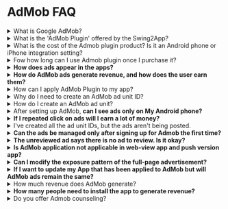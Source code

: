 # AdMob FAQ

<details>

<summary>What is Google AdMob?</summary>

AdMob is an advertising platform provided by Google that allows you to place ads in your app.

You can monetize your ads by applying an ad platform to your app.

</details>

<details>

<summary>What is the 'AdMob Plugin' offered by the Swing2App?</summary>

<img src="https://wp.swing2app.co.kr/wp-content/uploads/2018/10/2.png" alt="" data-size="original">

**The Google AdMob plug-in is a custom product that allows you to place Google AdMob ads in your app.**

If you purchase an AdMob plug-in product, you can set AdMob ads on an app produced by Swing2App.&#x20;

Users can insert their own ad ID and set up and use the advertisement exposure pattern freely.

Please check the details of how to use the AdMob advertisement setting.

**☞ **<mark style="color:blue;">**Learn how to set up Admob Plugin ads**</mark>

</details>

<details>

<summary>What is the cost of the Admob plugin product? Is it an Android phone or iPhone integration setting?</summary>

**There are 2 products related to the Admob plugin.**

1\) Plug-in with Google Add-Mob ($220): Single-product product with AdMob plug-in only

Since it’s an ad-mob product, you need to purchase a paid app coupon and store upload tickets separately.

2\) Add-Mob Power Package ($580): Plug-in with AdMob + basic swing pass (2 years/24 months) + 1 upload ticket (App store upload ticket, Play Store upload ticket) are provided together.

There is no need to purchase other products if you purchase only one package product because it includes both a pass and a store upload as well as an add-mob.

**Therefore, you can select the product of the style you want and use it after purchasing it.**

To purchase the product, please select the link below and you will be taken to the swing2app payment page.

**☞ **<mark style="color:blue;">**\[Google Admob Application Plugin Product Page]**</mark>&#x20;

**☞ **<mark style="color:blue;">**\[Admob Package Products Page]**</mark>

Applicable to two modes of AdMob for Android and iPhone, and integrated settings.

You can just set the platform you want.

However, even if you only have one platform, the cost is the same.

</details>

<details>

<summary>Fow how long can I use Admob plugin once I purchase it?</summary>

If you buy the AdMob plug-in product just once, you can continue to use it by applying the app advertisement.

There is no additional cost associated with setting up AdMobs.

</details>

<details>

<summary><strong>How does ads appear in the apps?</strong></summary>

It will Display as default banner ads + front pop-up ads.

<img src="https://wp.swing2app.co.kr/wp-content/uploads/2019/11/%EC%95%A0%EB%93%9C%EB%AA%B9%EC%88%98%EC%A0%95_19.11.png" alt="" data-size="original">

**\*Front advertisement allows the app operator to set the exposure pattern freely.**

**1)Exposure to advertisements when launching the app for the first time**\
\->Full advertisements are exposed when the app is first launched.

**2) When switching to the app for the first time is in progress.**\
\->After launching the app, a pop-up advertisement will appear once the screen is switched by selecting the first menu or page.

**3)Exposure of advertisements by number of screen transitions**\
\->You can set the number of ad exposures that appear as the screen transitions.\
When set to ‘Example’5’, full-page advertisements are exposed when the screen is switched 5 times.

**4) Expose advertisements every scheduled time**\
\->If you set a scheduled time, the full-page advertisement will be exposed after that time.

**Example) If you set it up for 60 seconds, the advertisement will be exposed 60 seconds after the app is launched. (Expose ad every 60 seconds)**

</details>

<details>

<summary><strong>How do AdMob ads generate revenue, and how does the user earn them?</strong></summary>

Just by running an ad on your app doesn’t mean you’re profitable.

**\*You’ll need to touch the actual ad (banner, front) to go to the corresponding ad page to get the ad revenue.**

You’ll get 100% of the revenue from your ads.

</details>

<details>

<summary>How can I apply AdMob Plugin to my app?</summary>

1\) Completed the production of the app

2\) Payment of plug-in products with AdMob ($220) or AdMob package products ($580)

3\) Subscribe to the official ad mob site → Create advertising unit ID, copy app ID by platform.

4\) Setting up ads in AdMob plug-in settings

Manager →Services→ Go to AdMob Plug-in settings

Enter Set ad unit ID, Set ad exposure pattern, and save

5\) After setting up the ad, \[App Creation Request]: Update the app with the advertised version

6\) Ad setting is complete. Download the app from your Android phone and test it to see if it’s working well

7\) Register store: Upload stores you wish to launch, such as Play Store, App Store, etc.

​Please check the manual below for details on setting the AdMob plug-in.

<img src="https://s.w.org/images/core/emoji/11/svg/25b6.svg" alt="▶" data-size="line"> **\*\*\*\* **<mark style="color:blue;">**\[Go to Admob Plugin Ad Setting Method]**</mark>

</details>

<details>

<summary>Why do I need to create an AdMob ad unit ID?</summary>

An **AdMob** **ad unit ID** is a unique **ID** number assigned to each of your **ad units** when they’re created in **AdMob**. The **ad unit ID** is added to your app’s code and used to identify **ad** requests from the **ad unit**. In order to place ads in your app, you need your app's unique ad unit ID.

It has a unique ID that applies to Android phones and iPhones.

Depending on the form of the advertisement, there is also an ID.

Therefore, the user directly creates an ad unit ID and applies the corresponding ad unit ID to the app so that the advertisement is normally displayed.

In order to set up Admob ads in your app, you will need the information below.

**(1) Android banner, front ad ID (Android, iPhone)**

**(2) iPhone banner, full ad ID is required**

**(3) Android App ID, IOS App ID**

</details>

<details>

<summary>How do I create an AdMob ad unit?</summary>

To learn how to sign up and create an ad unit, check out the manual below.

<img src="https://s.w.org/images/core/emoji/11/svg/25b6.svg" alt="▶" data-size="line"> \*\*\*\* <mark style="color:blue;">**\[Go to see how to sign up for Admob and create an ad unit]**</mark>

</details>

<details>

<summary>After setting up AdMob, <strong>can I see ads only on My Android phone?</strong></summary>

Yes, you’ll need to check the test version on your **Android phone** when you’re done with the ad.

The **iPhone** must be released on the App Store before the app will display an ad. (Apps that are not released under Apple’s policy will not be able to see ads) Therefore, the iPhone must be released in the App Store to see the ads.

**Users should check the screen where the advertisement is applied to the Android phone.**

iPhone and Android integrated setting ads are the same. So, if the ads are visible on Android phones then it will be the same on iPhone.

</details>

<details>

<summary><strong>If I repeated click on ads will I earn a lot of money?</strong></summary>

**Never artificially click on ads.**

If you repeated click on your ads that may artificially inflate a publisher’s earnings, will be counted as **an** **invalid click** by Google.

If there is any suspicious behavior on a particular device (mobile phone), Google will drop the ad without notice because of invalid traffic.

Invalid traffic includes, but is not limited to:

* Clicks or impressions generated by publishers clicking their own live ads
* Repeated ad clicks or impressions generated by one or more users
* Publishers encouraging clicks on their ads (examples may include: any language encouraging users to click on ads, ad implementations that may cause a high volume of accidental clicks, etc.)
* Automated clicking tools or traffic sources, robots, or other deceptive software.

If your ad goes down due to invalid traffic, there’s no other way you can get it back, and we can’t help you.

You will have to wait for Google to post it back again which may take a month. So, we advise not to click on your ads repeatedly.

</details>

<details>

<summary>I've created all the ad unit IDs, but the ads aren't being posted.</summary>

There are times when ad mobs don’t send ads directly from Google even when they are done setting up.\
It may take up to a week to check your ad mob account and app.\
If you don’t enter the information below, it may take a long time for the advertisement to appear, so please check it below!

1. **If you are missing your payment information when you sign up for AdMob, your ad will not show.**\
   **Please complete your registration by making sure your payment information is not missing.**
2. &#x20;**You need to review the ad management. In order for your ad to actually post to your app, you’ll need to review your ad list.**

Please change an unreviewed ad to a review, and check the list of blocked ads. Please check the instructions and instructions after applying for AdMob in the manual below.

<img src="https://s.w.org/images/core/emoji/11/svg/25b6.svg" alt="▶" data-size="line">[ \*\*\*\* ](https://wp.swing2app.co.kr/knowledgebase/admob-operation/)<mark style="color:blue;">**\[Admob Ad Operation Precautions]**</mark>

</details>

<details>

<summary><strong>Can the ads be managed only after signing up for Admob the first time?</strong></summary>

Of course, you should do it after you sign up, but you should check your ads from time to time.

If your ad is initially posted while you’re in operation, it may drop out of your app if you have an unreviewed line item.

</details>

<details>

<summary><strong>The unreviewed ad says there is no ad to review. Is it okay?</strong></summary>

It means that you don’t have any ads to review yet, or nothing will appear when all of your ads have already been reviewed. If you wait a day or so, your ads will usually be posted to your app.

If your ad doesn’t post in your app, please come back to AdMob Block Ads Management and check to see if there are any unreviewed ads.

</details>

<details>

<summary><strong>Is AdMob application not applicable in web-view app and push version app?</strong></summary>

Only apps built from generic prototypes can run AdMob ads.

Apps created by web links, such as webview version and push version, are not applicable to AdMob. (It’s a web-powered app, so it’s not suitable for AdMobs that advertise on the app\~!)

Admob is an ad that you place on the app.

Web apps that run as websites (webviews, push apps) must use AdSense, not Admob.

</details>

<details>

<summary><strong>Can I modify the exposure pattern of the full-page advertisement?</strong></summary>

**ex) Make a full-page ad appear every 30 seconds, and make a full-page ad appear after switching to page 4 times.**

Yes, it’s possible. Banner ads don’t have an exposure pattern, so you can only modify full-page ads.

Front advertisement can be set by the app operator by directly modifying the exposure pattern.

Please modify it and operate it on the \[AdMob Plug-in Settings] screen.

<img src="https://wp.swing2app.co.kr/wp-content/uploads/2018/10/%EC%95%A0%EB%93%9C%EB%AA%B9%EA%B4%91%EA%B3%A0%EB%8B%A8%EC%9C%842.png" alt="" data-size="original">

If you register for the first time or modify it for the first time, you need to save it and re-produce the app.

You have to re-produce the app in a new version to reflect the changes.

If you edit it later, it will be automatically reflected in the app as soon as you save it. (App shutdown and re-run to reflect changed advertising patterns)

​**\*Front ad exposure settings**

**1)Exposure to advertisements when launching the app for the first time**\
\->Full advertisements are exposed when the app is first launched.

**2) When switching to the app for the first time is in progress.**\
\->After launching the app, a pop-up advertisement will appear once the screen is switched by selecting the first menu or page.

**3)Exposure of advertisements by number of screen transitions**\
\->You can set the number of ad exposures that appear as the screen transitions.\
When set to ‘Example’5’, full-page advertisements are exposed when the screen is switched 5 times.

**4) Expose advertisements every scheduled time**\
\->If you set a scheduled time, the full-page advertisement will be exposed after that time.\
Example) If you set it up for 60 seconds, the advertisement will be exposed 60 seconds after the app is launched. (Expose ad every 60 seconds)

</details>

<details>

<summary><strong>If I want to update my App that has been applied to AdMob but will AdMob ads remain the same?</strong></summary>

If you update your app, your AdMob ads are exactly what you’ve set up, so don’t worry.

You don’t need to repurchase Admob plug-ins for every app update. If you update and re-release the app, the set-up admob will will still be retained.

</details>

<details>

<summary>How much revenue does AdMob generate?</summary>

We don't know how much advertising revenue our users have.

Since our users are running Admob themselves, we can't see how much revenue they make.

AdMob generates revenue only when users click on ads that are embedded in the app.

For those who operate, the profit difference varies from a few dollars to a few thousand dollars per month.&#x20;

Please consider just by starting an ad, you don't make a profit, in depends on various factors.

</details>

<details>

<summary><strong>How many people need to install the app to generate revenue?</strong></summary>

On average, AdMob-operated apps have between 5,000 and more than 10,000 users.&#x20;

However, we don’t know the revenue for the number of app installs. Some apps have more than 10,000 people, so you’ll need to drive a lot of app installs to make money with AdMob.

</details>

<details>

<summary>Do you offer Admob counseling?</summary>

Admob counseling is not available. We only set up the AdMob platform for apps created by Swing2App.

If you have any questions related to the Admob plugin, please leave them in the inquiry and we will assist you with guidance.

After that, all aspects of ad operations and revenue must be managed by the user himself.

Subsequently, the user should manage all the advertisements and profits. When applying for AdMob, please check the contents and precautions on the Google AdMob official site before applying.

</details>
